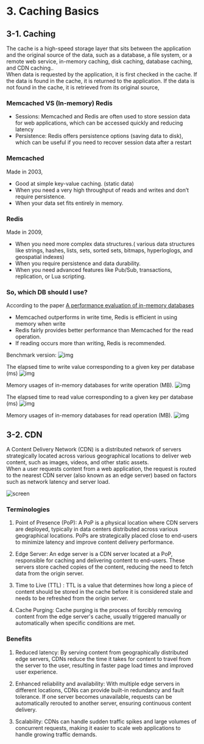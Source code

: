 # 3. Caching Basics


## 3-1. Caching
The cache is a high-speed storage layer that sits between the application and the original source of the data, such as a database, a file system, or a remote web service, in-memory caching, disk caching, database caching, and CDN caching..   
When data is requested by the application, it is first checked in the cache. If the data is found in the cache, it is returned to the application. If the data is not found in the cache, it is retrieved from its original source,

### Memcached VS (In-memory) Redis
- Sessions: Memcached and Redis are often used to store session data for web applications, which can be accessed quickly and reducing latency
- Persistence: Redis offers persistence options (saving data to disk), which can be useful if you need to recover session data after a restart

### Memcached
Made in 2003,
- Good at simple key-value caching. (static data)
- When you need a very high throughput of reads and writes and don’t require persistence.
- When your data set fits entirely in memory.


### Redis
Made in 2009,
- When you need more complex data structures.( various data structures like strings, hashes, lists, sets, sorted sets, bitmaps, hyperloglogs, and geospatial indexes)
- When you require persistence and data durability.
- When you need advanced features like Pub/Sub, transactions, replication, or Lua scripting.

### So, which DB should I use?
According to the paper [A performance evaluation of in-memory databases](https://www.sciencedirect.com/science/article/pii/S1319157816300453?via%3Dihub#t0015) 
- Memcached outperforms in write time, Redis is efficient in using memory when write
- Redis fairly provides better performance than Memcached for the read operation.
- If reading occurs more than writing, Redis is recommended.

Benchmark version:
![img](https://github.com/user-attachments/assets/bcbb47fe-0ba2-4122-a6fc-32b842fa6210)
 
The elapsed time to write value corresponding to a given key per database (ms)
![img](https://github.com/user-attachments/assets/ff46ce79-7c59-427e-bec2-21241ec6f600)   

Memory usages of in-memory databases for write operation (MB).
![img](https://github.com/user-attachments/assets/e9472f40-eb07-453c-8e29-b20abee6f051)  

The elapsed time to read value corresponding to a given key per database (ms)
![img](https://github.com/user-attachments/assets/ceb93945-418d-4d0f-8b29-9407b26a05de)  

Memory usages of in-memory databases for read operation (MB).
![img](https://github.com/user-attachments/assets/5c020b55-ff33-4bb9-9469-f1d80e53bddb)



## 3-2. CDN
A Content Delivery Network (CDN) is a distributed network of servers strategically located across various geographical locations to deliver web content, such as images, videos, and other static assets.   
When a user requests content from a web application, the request is routed to the nearest CDN server (also known as an edge server) based on factors such as network latency and server load.   

![screen](https://github.com/user-attachments/assets/f81c86cd-5781-46fc-ba38-efaa364b40b4)

### Terminologies
1. Point of Presence (PoP): A PoP is a physical location where CDN servers are deployed, typically in data centers distributed across various geographical locations. PoPs are strategically placed close to end-users to minimize latency and improve content delivery performance.

2. Edge Server: An edge server is a CDN server located at a PoP, responsible for caching and delivering content to end-users. These servers store cached copies of the content, reducing the need to fetch data from the origin server.

3. Time to Live (TTL) : TTL is a value that determines how long a piece of content should be stored in the cache before it is considered stale and needs to be refreshed from the origin server.

4. Cache Purging: Cache purging is the process of forcibly removing content from the edge server's cache, usually triggered manually or automatically when specific conditions are met.

### Benefits
1. Reduced latency: By serving content from geographically distributed edge servers, CDNs reduce the time it takes for content to travel from the server to the user, resulting in faster page load times and improved user experience.

2. Enhanced reliability and availability: With multiple edge servers in different locations, CDNs can provide built-in redundancy and fault tolerance. If one server becomes unavailable, requests can be automatically rerouted to another server, ensuring continuous content delivery.

3. Scalability: CDNs can handle sudden traffic spikes and large volumes of concurrent requests, making it easier to scale web applications to handle growing traffic demands.

